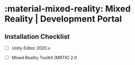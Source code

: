# :material-mixed-reality: Mixed Reality \| Development Portal

## Installation Checklist
- [ ] Unity Editor 2020.x
- [ ] Mixed Reality Toolkit (MRTK) 2.0



## 